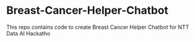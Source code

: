 # Breast-Cancer-Helper-Chatbot
This repo contains code to create Breast Cancer Helper Chatbot for NTT Data AI Hackatho
